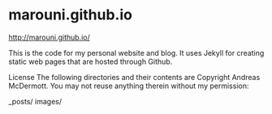 marouni.github.io
=================

http://marouni.github.io/

This is the code for my personal website and blog. It uses Jekyll for creating static web pages that are hosted through Github.

License
The following directories and their contents are Copyright Andreas McDermott. You may not reuse anything therein without my permission:

_posts/
images/
